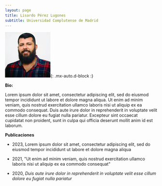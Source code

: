 ```yaml
---
layout: page
title: Lisardo Pérez Lugones
subtitle: Universidad Complutense de Madrid
---
```

![PerezLugonesLisardo](/bio/img/PerezLugonesLisardo.jpg){: .mx-auto.d-block :}

**Bio:**

Lorem ipsum dolor sit amet, consectetur adipiscing elit, sed do eiusmod tempor incididunt ut labore et dolore magna aliqua. Ut enim ad minim veniam, quis nostrud exercitation ullamco laboris nisi ut aliquip ex ea commodo consequat. Duis aute irure dolor in reprehenderit in voluptate velit esse cillum dolore eu fugiat nulla pariatur. Excepteur sint occaecat cupidatat non proident, sunt in culpa qui officia deserunt mollit anim id est laborum.

**Publicaciones**

- 2023, Lorem ipsum dolor sit amet, consectetur adipiscing elit, sed do eiusmod tempor incididunt ut labore et dolore magna aliqua

- 2021, "Ut enim ad minim veniam, quis nostrud exercitation ullamco laboris nisi ut aliquip ex ea commodo consequat"

- 2020, *Duis aute irure dolor in reprehenderit in voluptate velit esse cillum dolore eu fugiat nulla pariatur*
